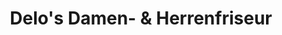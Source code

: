 ---
title: "Delo's Damen- & Herrenfriseur"
url: /koenigsbrunn/delos-damen-und-herrenfriseur/
shop: Friseur
---